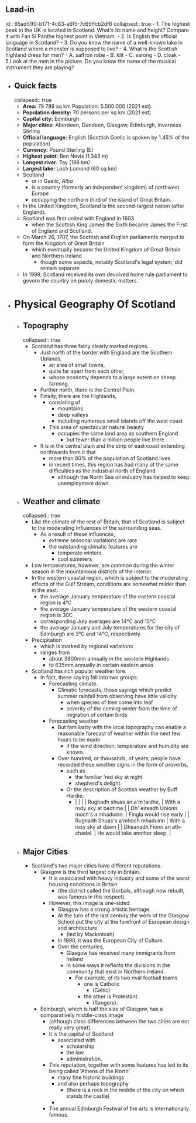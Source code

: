 ## Lead-in
id:: 65ad51f0-b171-4c83-a6f5-7c65ffcb2df6
collapsed:: true
	- 1. The highest peak in the UK is located in Scotland. What's its name and height? Compare it with Fan Si Panthe highest point in Vietnam.
	- 2. Is English the official language in Scotland?
	- 3. Do you know the name of a well-known lake in Scotland where a monster is supposed to live?
	- 4. What is the Scottish highland dress for men?
		- A. saffron robe
		- B. kilt
		- C. sarong
		- D. cloak
	- 5.Look at the men in the picture. Do you know the name of the musical instrument they are playing?
- ## Quick facts
  collapsed:: true
	- **Area:** 78 789 sq km Population: 5.500.000 (2021 est)
	- **Population density:** 70 persons per sq km (2021 est)
	- **Capital city:** Edinburgh
	- **Major cities:** Aberdeen, Dundeen, Glasgow, Edinburgh, Inverness Stirling
	- **Official language:** English (Scottish Gaelic is spoken by 1.45% of the population)
	- **Currency:** Pound Sterling (E)
	- **Highest point:** Ben Nevis (1.343 m)
	- **Longest river:** Tay (188 km)
	- **Largest lake:** Loch Lomond (60 sq km)
	- Scotland
		- or in Gaelic, *Alba*
		- is a country (formerly an independent kingdom) of northwest Europe
		- occupying the northern third of the island of Great Britain.
	- In the United Kingdom, Scotland is the second-largest nation (after England).
	- Scotland was first united with England in 1603
		- when the Scottish King James the Sixth became James the First of England and Scotland.
	- On March 26, 1707, the Scottish and English parliaments merged to form the Kingdom of Great Britain
		- which eventually became the United Kingdom of Great Britain and Northern Ireland
			- though some aspects, notably Scotland's legal system, did remain separate
	- In 1999, Scotland received its own devolved home rule parliament to govern the country on purely domestic matters.
- # Physical Geography Of Scotland
	- ## Topography
	  collapsed:: true
		- Scotland has three fairly clearly marked regions.
			- Just north of the border with England are the Southern Uplands,
				- an area of small towns,
				- quite far apart from each other,
				- whose economy depends to a large extent on sheep farming.
			- Further north, there is the Central Plain.
			- Finally, there are the Highlands,
				- consisting of
					- mountains
					- deep valleys
					- including numerous small islands off the west coast
				- This area of spectacular natural beauty
					- occupies the same land area as southern England
						- but fewer than a million people live there.
			- It is in the central plain and the strip of east coast extending northwards from it that
				- more than 80% of the population of Scotland lives
				- in recent times, this region has had many of the same difficulties as the industrial north of England
					- although the North Sea oil industry has helped to keep unemployment down.
	- ## Weather and climate
	  collapsed:: true
		- Like the climate of the rest of Britain, that of Scotland is subject to the moderating Influences of the surrounding seas.
			- As a result of these influences,
				- extreme seasonal variations are rare
				- the outstanding climatic features are
					- temperate winters
					- cool summers
		- Low temperatures, however, are common during the winter season in the mountainous districts of the interior.
		- In the western coastal region, which is subject to the moderating effects of the Gulf Stream, conditions are somewhat milder than in the east.
			- the average January temperature of the eastern coastal region is 4°C
			- the average January temperature of the western coastal region is 30C
			- corresponding July averages are 14°C and 15°C
			- the average January and July temperatures for the city of Edinburgh are 3°C and 14°C, respectively.
		- Precipitation
			- which is marked by regional variations
			- ranges from
				- about 3800mm annually in the western Highlands
				- to 635mm annually in certain eastern areas.
		- Scotland has rich popular weather lore.
			- In fact, these saying fall into two groups:
				- Forecasting climate.
					- Climatic forecasts, those sayings which predict summer rainfall from observing have little validity.
						- when species of tree come into leaf
						- severity of the coming winter from the time of migration of certain birds
				- Forecasting weather
					- But familiarity with the local topography can enable a reasonable forecast of weather within the next few hours to be made
						- if the wind direction, temperature and humidity are known.
					- Over hundred, or thousands, of years, people have recorded these weather signs in the form of proverbs,
						- such as
							- the familiar 'red sky at night
							- shepherd's delight.
						- Or the description of Scottish weather by Buff Hardie:
							- | | |
							  | Rughadh shuas an a'm laidhe, | With a rody sky at bedtime |
							  | Dh' eireadh Unionn moch's a mhaduinn: | Fingla would rise early |
							  | Rughadh Shuas's a'mhoch mhaduinn | With a rosy sky at dawn |
							  | Dheanadh Fionn an ath-chadal. | He would take another sleep. |
	- ## Major Cities
		- Scotland's two major cities have different reputations.
			- Glasgow is the third largest city in Britain.
				- It is associated with heavy industry and some of the worst housing conditions in Britain
					- (the district called the Gorbals, although now rebuilt, was famous in this respect).
				- However, this image is one-sided.
					- Glasgow has a strong artistic heritage.
					- At the turn of the last century the work of the Glasgow School put the city at the forefront of European design and architecture.
						- (led by Mackintosh)
					- In 1990, it was the European City of Culture.
					- Over the centuries,
						- Glasgow has received many immigrants from Ireland
						- in some ways it reflects the divisions in the community that exist in Northern Ireland.
							- For example, of its two rival football teams
								- one is Catholic
									- (Celtic)
								- the other is Protestant
									- (Rangers).
			- Edinburgh, which is half the size of Glasgow, has a comparatively middle-class image
				- (although class differences between the two cities are not really very great).
				- It is the capital of Scotland
					- associated with
						- scholarship
						- the law
						- administration.
				- This reputation, together with some features has led to its being called 'Athens of the North'
					- many fine historic buildings
					- and also perhaps topography
						- (there is a rock in the middle of the city on which stands the castle)
					-
				- The annual Edinburgh Festival of the arts is internationally famous.